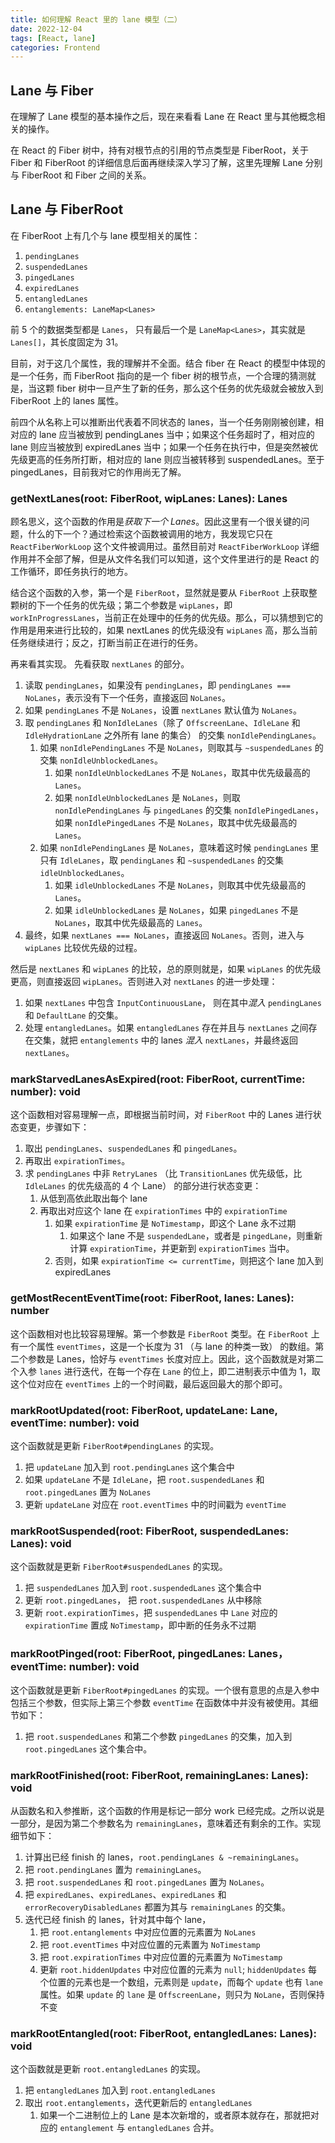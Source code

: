 ```yaml
---
title: 如何理解 React 里的 lane 模型（二）
date: 2022-12-04
tags: [React, lane]
categories: Frontend
---
```


## Lane 与 Fiber

在理解了 Lane 模型的基本操作之后，现在来看看 Lane 在 React 里与其他概念相关的操作。

在 React 的 Fiber 树中，持有对根节点的引用的节点类型是 FiberRoot，关于 Fiber 和 FiberRoot 的详细信息后面再继续深入学习了解，这里先理解 Lane 分别与 FiberRoot 和 Fiber 之间的关系。

## Lane 与 FiberRoot

在 FiberRoot 上有几个与 lane 模型相关的属性：

1. `pendingLanes`
2. `suspendedLanes`
3. `pingedLanes`
4. `expiredLanes`
5. `entangledLanes`
6. `entanglements: LaneMap<Lanes>`

前 5 个的数据类型都是 `Lanes`， 只有最后一个是 `LaneMap<Lanes>`，其实就是 `Lanes[]`，其长度固定为 31。

目前，对于这几个属性，我的理解并不全面。结合 fiber 在 React 的模型中体现的是一个任务，而 FiberRoot 指向的是一个 fiber 树的根节点，一个合理的猜测就是，当这颗 fiber 树中一旦产生了新的任务，那么这个任务的优先级就会被放入到 FiberRoot 上的 lanes 属性。

前四个从名称上可以推断出代表着不同状态的 lanes，当一个任务刚刚被创建，相对应的 lane 应当被放到 pendingLanes 当中；如果这个任务超时了，相对应的 lane 则应当被放到 expiredLanes 当中；如果一个任务在执行中，但是突然被优先级更高的任务所打断，相对应的 lane 则应当被转移到 suspendedLanes。至于 pingedLanes，目前我对它的作用尚无了解。

### getNextLanes(root: FiberRoot, wipLanes: Lanes): Lanes

顾名思义，这个函数的作用是*获取下一个 Lanes*。因此这里有一个很关键的问题，什么的下一个？通过检索这个函数被调用的地方，我发现它只在 `ReactFiberWorkLoop` 这个文件被调用过。虽然目前对 `ReactFiberWorkLoop` 详细作用并不全部了解，但是从文件名我们可以知道，这个文件里进行的是 React 的工作循环，即任务执行的地方。

结合这个函数的入参，第一个是 `FiberRoot`，显然就是要从 `FiberRoot` 上获取整颗树的下一个任务的优先级；第二个参数是 `wipLanes`，即 `workInProgressLanes`，当前正在处理中的任务的优先级。那么，可以猜想到它的作用是用来进行比较的，如果 nextLanes 的优先级没有 `wipLanes` 高，那么当前任务继续进行；反之，打断当前正在进行的任务。

再来看其实现。
先看获取 `nextLanes` 的部分。

1. 读取 `pendingLanes`，如果没有 `pendingLanes`，即 `pendingLanes === NoLanes`，表示没有下一个任务，直接返回 `NoLanes`。
2. 如果 `pendingLanes` 不是 `NoLanes`，设置 `nextLanes` 默认值为 `NoLanes`。
3. 取 `pendingLanes` 和 `NonIdleLanes`（除了 `OffscreenLane`、`IdleLane` 和 `IdleHydrationLane` 之外所有 lane 的集合） 的交集 `nonIdlePendingLanes`。
   1. 如果 `nonIdlePendingLanes` 不是 `NoLanes`，则取其与 `~suspendedLanes` 的交集 `nonIdleUnblockedLanes`。
      1. 如果 `nonIdleUnblockedLanes` 不是 `NoLanes`，取其中优先级最高的 `Lanes`。
      2. 如果 `nonIdleUnblockedLanes` 是 `NoLanes`，则取 `nonIdlePendingLanes` 与 `pingedLanes` 的交集 `nonIdlePingedLanes`，如果 `nonIdlePingedLanes` 不是 `NoLanes`，取其中优先级最高的 `Lanes`。
   2. 如果 `nonIdlePendingLanes` 是 `NoLanes`，意味着这时候 `pendingLanes` 里只有 `IdleLanes`，取 `pendingLanes` 和 `~suspendedLanes` 的交集 `idleUnblockedLanes`。
      1. 如果 `idleUnblockedLanes` 不是 `NoLanes`，则取其中优先级最高的 `Lanes`。
      2. 如果 `idleUnblockedLanes` 是 `NoLanes`，如果 `pingedLanes` 不是 `NoLanes`，取其中优先级最高的 `Lanes`。
4. 最终，如果 `nextLanes === NoLanes`，直接返回 `NoLanes`。否则，进入与 `wipLanes` 比较优先级的过程。

然后是 `nextLanes` 和 `wipLanes` 的比较，总的原则就是，如果 `wipLanes` 的优先级更高，则直接返回 `wipLanes`。否则进入对 `nextLanes` 的进一步处理：

1. 如果 `nextLanes` 中包含 `InputContinuousLane`， 则在其中*混入* `pendingLanes` 和 `DefaultLane` 的交集。
2. 处理 `entangledLanes`。如果 `entangledLanes` 存在并且与 `nextLanes` 之间存在交集，就把 `entanglements` 中的 lanes _混入_ `nextLanes`，并最终返回 `nextLanes`。

### markStarvedLanesAsExpired(root: FiberRoot, currentTime: number): void

这个函数相对容易理解一点，即根据当前时间，对 `FiberRoot` 中的 Lanes 进行状态变更，步骤如下：

1. 取出 `pendingLanes`、`suspendedLanes` 和 `pingedLanes`。
2. 再取出 `expirationTimes`。
3. 求 `pendingLanes` 中非 `RetryLanes` （比 `TransitionLanes` 优先级低，比 `IdleLanes` 的优先级高的 4 个 Lane） 的部分进行状态变更：
   1. 从低到高依此取出每个 lane
   2. 再取出对应这个 lane 在 `expirationTimes` 中的 `expirationTime`
      1. 如果 `expirationTime` 是 `NoTimestamp`，即这个 Lane 永不过期
         1. 如果这个 lane 不是 `suspendedLane`，或者是 `pingedLane`，则重新计算 `expirationTime`，并更新到 `expirationTimes` 当中。
      2. 否则，如果 `expirationTime <= currentTime`，则把这个 lane 加入到 expiredLanes

### getMostRecentEventTime(root: FiberRoot, lanes: Lanes): number

这个函数相对也比较容易理解。第一个参数是 `FiberRoot` 类型。在 `FiberRoot` 上有一个属性 `eventTimes`，这是一个长度为 31 （与 lane 的种类一致） 的数组。第二个参数是 Lanes，恰好与 `eventTimes` 长度对应上。因此，这个函数就是对第二个入参 `lanes` 进行迭代，在每一个存在 `Lane` 的位上，即二进制表示中值为 1，取这个位对应在 `eventTimes` 上的一个时间戳，最后返回最大的那个即可。

### markRootUpdated(root: FiberRoot, updateLane: Lane, eventTime: number): void

这个函数就是更新 `FiberRoot#pendingLanes` 的实现。

1. 把 `updateLane` 加入到 `root.pendingLanes` 这个集合中
2. 如果 `updateLane` 不是 `IdleLane`，把 `root.suspendedLanes` 和 `root.pingedLanes` 置为 `NoLanes`
3. 更新 `updateLane` 对应在 `root.eventTimes` 中的时间戳为 `eventTime`

### markRootSuspended(root: FiberRoot, suspendedLanes: Lanes): void

这个函数就是更新 `FiberRoot#suspendedLanes` 的实现。

1. 把 `suspendedLanes` 加入到 `root.suspendedLanes` 这个集合中
2. 更新 `root.pingedLanes`， 把 `root.suspendedLanes` 从中移除
3. 更新 `root.expirationTimes`，把 `suspendedLanes` 中 `Lane` 对应的 `expirationTime` 置成 `NoTimestamp`，即中断的任务永不过期

### markRootPinged(root: FiberRoot, pingedLanes: Lanes，eventTime: number): void

这个函数就是更新 `FiberRoot#pingedLanes` 的实现。一个很有意思的点是入参中包括三个参数，但实际上第三个参数 `eventTime`
在函数体中并没有被使用。其细节如下：

1. 把 `root.suspendedLanes` 和第二个参数 `pingedLanes` 的交集，加入到 `root.pingedLanes` 这个集合中。

### markRootFinished(root: FiberRoot, remainingLanes: Lanes): void

从函数名和入参推断，这个函数的作用是标记一部分 work 已经完成。之所以说是一部分，是因为第二个参数名为 `remainingLanes`，意味着还有剩余的工作。实现细节如下：

1. 计算出已经 finish 的 lanes，`root.pendingLanes & ~remainingLanes`。
2. 把 `root.pendingLanes` 置为 `remainingLanes`。
3. 把 `root.suspendedLanes` 和 `root.pingedLanes` 置为 `NoLanes`。
4. 把 `expiredLanes`、`expiredLanes`、`expiredLanes` 和 `errorRecoveryDisabledLanes` 都置为其与 `remainingLanes` 的交集。
5. 迭代已经 finish 的 lanes，针对其中每个 lane，
   1. 把 `root.entanglements` 中对应位置的元素置为 `NoLanes`
   2. 把 `root.eventTimes` 中对应位置的元素置为 `NoTimestamp`
   3. 把 `root.expirationTimes` 中对应位置的元素置为 `NoTimestamp`
   4. 更新 `root.hiddenUpdates` 中对应位置的元素为 `null`; `hiddenUpdates` 每个位置的元素也是一个数组，元素则是 `update`，而每个 `update` 也有 `lane` 属性。如果 `update` 的 `lane` 是 `OffscreenLane`，则只为 `NoLane`，否则保持不变

### markRootEntangled(root: FiberRoot, entangledLanes: Lanes): void

这个函数就是更新 `root.entangledLanes` 的实现。
1. 把 `entangledLanes` 加入到 `root.entangledLanes`
2. 取出 `root.entanglements`，迭代更新后的 `entangledLanes`
   1. 如果一个二进制位上的 Lane 是本次新增的，或者原本就存在，那就把对应的 `entanglement` 与 `entangledLanes` 合并。
